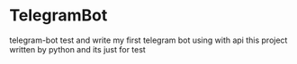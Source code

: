 # TelegramBot
telegram-bot
test and write my first telegram bot using with api
this project written by python and its just for test
